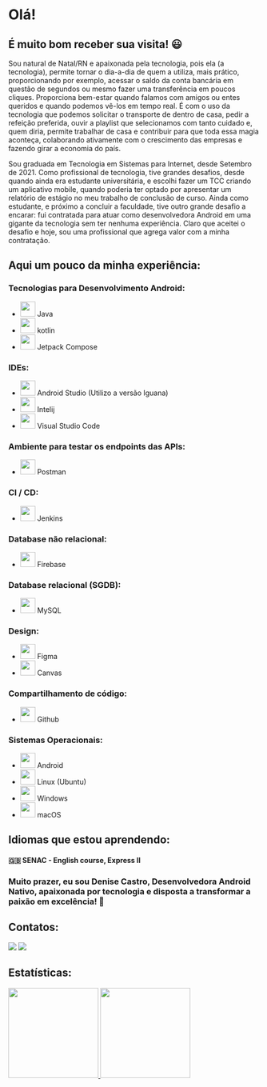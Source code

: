 # Olá!
## É muito bom receber sua visita! :smiley:

Sou natural de Natal/RN e apaixonada pela tecnologia, pois ela (a tecnologia), permite tornar o dia-a-dia de quem a utiliza, mais prático, proporcionando por exemplo, acessar o saldo da conta bancária em questão de segundos ou mesmo fazer uma transferência em poucos cliques. Proporciona bem-estar quando falamos com amigos ou entes queridos e quando podemos vê-los em tempo real. É com o uso da tecnologia que podemos solicitar o transporte de dentro de casa, pedir a refeição preferida, ouvir a playlist que selecionamos com tanto cuidado e, quem diria, permite trabalhar de casa e contribuir para que toda essa magia aconteça, colaborando ativamente com o crescimento das empresas e fazendo girar a economia do país.

<p>Sou graduada em Tecnologia em Sistemas para Internet, desde Setembro de 2021. Como profissional de tecnologia, tive grandes desafios, desde quando ainda era estudante universitária, e escolhi fazer um TCC criando um aplicativo mobile, quando poderia ter optado por apresentar um relatório de estágio no meu trabalho de conclusão de curso. Ainda como estudante, e próximo a concluir a faculdade, tive outro grande desafio a encarar: fui contratada para atuar como desenvolvedora Android em uma gigante da tecnologia sem ter nenhuma experiência. Claro que aceitei o desafio e hoje, sou uma profissional que agrega valor com a minha contratação.</p>

## Aqui um pouco da minha experiência:
### Tecnologias para Desenvolvimento Android:
- <img src="https://cdn.jsdelivr.net/gh/devicons/devicon@latest/icons/java/java-original.svg" width="30" height="30"/> Java 
- <img src="https://cdn.jsdelivr.net/gh/devicons/devicon@latest/icons/kotlin/kotlin-original.svg" width="30" height="30"/> kotlin 
- <img src="https://cdn.jsdelivr.net/gh/devicons/devicon@latest/icons/jetpackcompose/jetpackcompose-original.svg" width="30" height="30" /> Jetpack Compose

### IDEs:

- <img src="https://cdn.jsdelivr.net/gh/devicons/devicon@latest/icons/androidstudio/androidstudio-original.svg" width="30" height="30" /> Android Studio (Utilizo a versão Iguana)
- <img src="https://cdn.jsdelivr.net/gh/devicons/devicon@latest/icons/intellij/intellij-original.svg" width="30" height="30" /> Intelij
- <img src="https://cdn.jsdelivr.net/gh/devicons/devicon@latest/icons/vscode/vscode-original.svg" width="30" height="30"/> Visual Studio Code

### Ambiente para testar os endpoints das APIs:
- <img src="https://cdn.jsdelivr.net/gh/devicons/devicon@latest/icons/postman/postman-original.svg" width="30" height="30"/> Postman

### CI / CD:
- <img src="https://cdn.jsdelivr.net/gh/devicons/devicon@latest/icons/jenkins/jenkins-original.svg" width="30" height="30"/> Jenkins

### Database não relacional:
- <img src="https://cdn.jsdelivr.net/gh/devicons/devicon@latest/icons/firebase/firebase-original.svg" width="30" height="30" /> Firebase

### Database relacional (SGDB):

- <img src="https://cdn.jsdelivr.net/gh/devicons/devicon@latest/icons/mysql/mysql-original.svg" width="30" height="30"/> MySQL

### Design:
- <img src="https://cdn.jsdelivr.net/gh/devicons/devicon@latest/icons/figma/figma-original.svg" width="30" height="30" /> Figma
- <img src="https://cdn.jsdelivr.net/gh/devicons/devicon@latest/icons/canva/canva-original.svg" width="30" height="30"/> Canvas

### Compartilhamento de código:
- <img loading="lazy" src="https://cdn.jsdelivr.net/gh/devicons/devicon/icons/git/git-original.svg" width="30" height="30"/> Github
          
### Sistemas Operacionais:
- <img src="https://cdn.jsdelivr.net/gh/devicons/devicon@latest/icons/android/android-original.svg" width="30" height="30"/> Android
- <img src="https://cdn.jsdelivr.net/gh/devicons/devicon@latest/icons/linux/linux-original.svg" width="30" height="30"/> Linux (Ubuntu)
- <img src="https://cdn.jsdelivr.net/gh/devicons/devicon@latest/icons/windows11/windows11-original.svg" width="30" height="30"/> Windows
- <img src="https://cdn.jsdelivr.net/gh/devicons/devicon@latest/icons/apple/apple-original.svg" width="30" height="30"/> macOS

## Idiomas que estou aprendendo: 
#### :uk: SENAC - English course, Express II

### Muito prazer, eu sou Denise Castro, Desenvolvedora Android Nativo, apaixonada por tecnologia e disposta a transformar a paixão em excelência! :rocket:

## Contatos:

<div>
<a href = "dmaria.natal@gmail.com"><img src="https://img.shields.io/badge/Gmail-D14836?style=for-the-badge&logo=gmail&logoColor=white" target="_blank"></a>
<a href="https://www.linkedin.com/in/denise-castro-59425b4a/" target="_blank"><img src="https://img.shields.io/badge/-LinkedIn-%230077B5?style=for-the-badge&logo=linkedin&logoColor=white" target="_blank"></a> 
</div> 

## Estatísticas:

<div>
<a href="https://github.com/DeniseLeandroDeCastro">
<img height="180em" src="https://github-readme-stats.vercel.app/api/top-langs/?username=DeniseLeandroDeCastro&layout=compact&langs_count=7&theme=dracula"/>
<img height="180em" src="https://github-readme-stats.vercel.app/api?username=DeniseLeandroDeCastro&show_icons=true&theme=dracula&include_all_commits=true&count_private=true"/>
</div>
